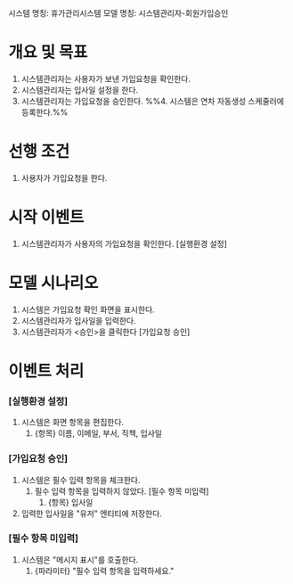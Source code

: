 시스템 명칭: 휴가관리시스템
모델 명칭: 시스템관리자-회원가입승인

# 개요 및 목표
1. 시스템관리자는 사용자가 보낸 가입요청을 확인한다.
2. 시스템관리자는 입사일 설정을 한다.
3. 시스템관리자는 가입요청을 승인한다.
%%4. 시스템은 연차 자동생성 스케줄러에 등록한다.%%

# 선행 조건
1. 사용자가 가입요청을 한다.

# 시작 이벤트
1. 시스템관리자가 사용자의 가입요청을 확인한다. [실행환경 설정]

# 모델 시나리오
1. 시스템은 가입요청 확인 화면을 표시한다.
2. 시스템관리자가 입사일을 입력한다.
3. 시스템관리자가 <승인>을 클릭한다 [가입요청 승인]

# 이벤트 처리
### [실행환경 설정]
1. 시스템은 화면 항목을 편집한다.
	1. {항목} 이름, 이메일, 부서, 직책, 입사일

### [가입요청 승인]
1. 시스템은 필수 입력 항목을 체크한다.
	1. 필수 입력 항목을 입력하지 않았다. [필수 항목 미입력]
		1. {항목} 입사일
2. 입력한 입사일을 "유저" 엔티티에 저장한다.

### [필수 항목 미입력]
1. 시스템은 "메시지 표시"를 호출한다.
	1. {파라미터} "필수 입력 항목을 입력하세요."